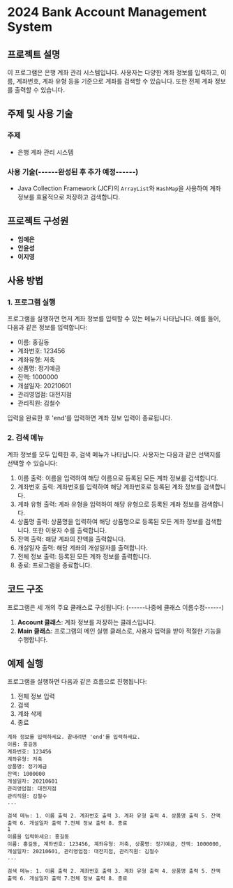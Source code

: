 # 2024 Bank Account Management System

## 프로젝트 설명

이 프로그램은 은행 계좌 관리 시스템입니다.  사용자는 다양한 계좌 정보를 입력하고, 이름, 계좌번호, 계좌 유형 등을 기준으로 계좌를 검색할 수 있습니다. 또한 전체 계좌 정보를 출력할 수 있습니다.

## 주제 및 사용 기술

### 주제
- 은행 계좌 관리 시스템

### 사용 기술(------완성된 후 추가 예정------)
- Java Collection Framework (JCF)의 `ArrayList`와 `HashMap`을 사용하여 계좌 정보를 효율적으로 저장하고 검색합니다.

## 프로젝트 구성원

- **임예은**
- **안윤성**
- **이지영**

## 사용 방법


### 1. 프로그램 실행
프로그램을 실행하면 먼저 계좌 정보를 입력할 수 있는 메뉴가 나타납니다. 예를 들어, 다음과 같은 정보를 입력합니다:
- 이름: 홍길동
- 계좌번호: 123456
- 계좌유형: 저축
- 상품명: 정기예금
- 잔액: 1000000
- 개설일자: 20210601
- 관리영업점: 대전지점
- 관리직원: 김철수

입력을 완료한 후 'end'를 입력하면 계좌 정보 입력이 종료됩니다.

### 2. 검색 메뉴
계좌 정보를 모두 입력한 후, 검색 메뉴가 나타납니다. 사용자는 다음과 같은 선택지를 선택할 수 있습니다:
1. 이름 출력: 이름을 입력하여 해당 이름으로 등록된 모든 계좌 정보를 검색합니다.
2. 계좌번호 출력: 계좌번호를 입력하여 해당 계좌번호로 등록된 계좌 정보를 검색합니다.
3. 계좌 유형 출력: 계좌 유형을 입력하여 해당 유형으로 등록된 계좌 정보를 검색합니다.
4. 상품명 출력: 상품명을 입력하여 해당 상품명으로 등록된 모든 계좌 정보를 검색합니다. 또한 이용자 수를 출력합니다.
5. 잔액 출력: 해당 계좌의 잔액을 출력합니다.
6. 개설일자 출력: 해당 계좌의 개설일자를  출력합니다.
7. 전체 정보 출력: 등록된 모든 계좌 정보를 출력합니다.
8. 종료: 프로그램을 종료합니다.

## 코드 구조
프로그램은 세 개의 주요 클래스로 구성됩니다: (------나중에 클래스 이름수정------)
1. **Account 클래스**: 계좌 정보를 저장하는 클래스입니다. 
2. **Main 클래스**: 프로그램의 메인 실행 클래스로, 사용자 입력을 받아 적절한 기능을 수행합니다.

## 예제 실행
프로그램을 실행하면 다음과 같은 흐름으로 진행됩니다:

1. 전체 정보 입력
2. 검색 
3. 계좌 삭제
4. 종료

```plaintext
계좌 정보를 입력하세요. 끝내려면 'end'를 입력하세요.
이름: 홍길동
계좌번호: 123456
계좌유형: 저축
상품명: 정기예금
잔액: 1000000
개설일자: 20210601
관리영업점: 대전지점
관리직원: 김철수
...

검색 메뉴: 1. 이름 출력 2. 계좌번호 출력 3. 계좌 유형 출력 4. 상품명 출력 5. 잔액 출력 6. 개설일자 출력 7.전체 정보 출력 8. 종료
1
이름을 입력하세요: 홍길동
이름: 홍길동, 계좌번호: 123456, 계좌유형: 저축, 상품명: 정기예금, 잔액: 1000000, 개설일자: 20210601, 관리영업점: 대전지점, 관리직원: 김철수
...

검색 메뉴: 1. 이름 출력 2. 계좌번호 출력 3. 계좌 유형 출력 4. 상품명 출력 5. 잔액 출력 6. 개설일자 출력 7.전체 정보 출력 8. 종료
